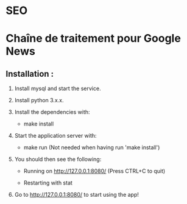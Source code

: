 # SEO

Chaîne de traitement pour Google News
====================================

Installation :
------------
1) Install mysql and start the service.

2) Install python 3.x.x.

3) Install the dependencies with:

	* make install

4) Start the application server with:

	* make run  (Not needed when having run 'make install')

5) You should then see the following:

	* Running on http://127.0.0.1:8080/ (Press CTRL+C to quit)

	* Restarting with stat

6) Go to http://127.0.0.1:8080/ to start using the app!

